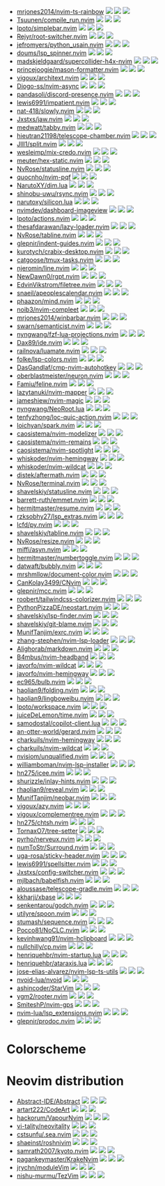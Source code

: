 - [mrjones2014/nvim-ts-rainbow](https://github.com/mrjones2014/nvim-ts-rainbow) ![](https://img.shields.io/github/stars/mrjones2014/nvim-ts-rainbow) ![](https://img.shields.io/github/last-commit/mrjones2014/nvim-ts-rainbow) ![](https://img.shields.io/github/commit-activity/y/mrjones2014/nvim-ts-rainbow)
- [Tsuunen/compile_run.nvim](https://github.com/Tsuunen/compile_run.nvim) ![](https://img.shields.io/github/stars/Tsuunen/compile_run.nvim) ![](https://img.shields.io/github/last-commit/Tsuunen/compile_run.nvim) ![](https://img.shields.io/github/commit-activity/y/Tsuunen/compile_run.nvim)
- [lpoto/simplebar.nvim](https://github.com/lpoto/simplebar.nvim) ![](https://img.shields.io/github/stars/lpoto/simplebar.nvim) ![](https://img.shields.io/github/last-commit/lpoto/simplebar.nvim) ![](https://img.shields.io/github/commit-activity/y/lpoto/simplebar.nvim)
- [Rejyr/root-switcher.nvim](https://github.com/Rejyr/root-switcher.nvim) ![](https://img.shields.io/github/stars/Rejyr/root-switcher.nvim) ![](https://img.shields.io/github/last-commit/Rejyr/root-switcher.nvim) ![](https://img.shields.io/github/commit-activity/y/Rejyr/root-switcher.nvim)
- [jefromyers/python_usain.nvim](https://github.com/jefromyers/python_usain.nvim) ![](https://img.shields.io/github/stars/jefromyers/python_usain.nvim) ![](https://img.shields.io/github/last-commit/jefromyers/python_usain.nvim) ![](https://img.shields.io/github/commit-activity/y/jefromyers/python_usain.nvim)
- [doums/lsp_spinner.nvim](https://github.com/doums/lsp_spinner.nvim) ![](https://img.shields.io/github/stars/doums/lsp_spinner.nvim) ![](https://img.shields.io/github/last-commit/doums/lsp_spinner.nvim) ![](https://img.shields.io/github/commit-activity/y/doums/lsp_spinner.nvim)
- [madskjeldgaard/supercollider-h4x-nvim](https://github.com/madskjeldgaard/supercollider-h4x-nvim) ![](https://img.shields.io/github/stars/madskjeldgaard/supercollider-h4x-nvim) ![](https://img.shields.io/github/last-commit/madskjeldgaard/supercollider-h4x-nvim) ![](https://img.shields.io/github/commit-activity/y/madskjeldgaard/supercollider-h4x-nvim)
- [princejoogie/mason-formatter.nvim](https://github.com/princejoogie/mason-formatter.nvim) ![](https://img.shields.io/github/stars/princejoogie/mason-formatter.nvim) ![](https://img.shields.io/github/last-commit/princejoogie/mason-formatter.nvim) ![](https://img.shields.io/github/commit-activity/y/princejoogie/mason-formatter.nvim)
- [vigoux/architext.nvim](https://github.com/vigoux/architext.nvim) ![](https://img.shields.io/github/stars/vigoux/architext.nvim) ![](https://img.shields.io/github/last-commit/vigoux/architext.nvim) ![](https://img.shields.io/github/commit-activity/y/vigoux/architext.nvim)
- [Diogo-ss/nvim-async](https://github.com/Diogo-ss/nvim-async) ![](https://img.shields.io/github/stars/Diogo-ss/nvim-async) ![](https://img.shields.io/github/last-commit/Diogo-ss/nvim-async) ![](https://img.shields.io/github/commit-activity/y/Diogo-ss/nvim-async)
- [pandasoli/discord-presence.nvim](https://github.com/pandasoli/discord-presence.nvim) ![](https://img.shields.io/github/stars/pandasoli/discord-presence.nvim) ![](https://img.shields.io/github/last-commit/pandasoli/discord-presence.nvim) ![](https://img.shields.io/github/commit-activity/y/pandasoli/discord-presence.nvim)
- [lewis6991/impatient.nvim](https://github.com/lewis6991/impatient.nvim) ![](https://img.shields.io/github/stars/lewis6991/impatient.nvim) ![](https://img.shields.io/github/last-commit/lewis6991/impatient.nvim) ![](https://img.shields.io/github/commit-activity/y/lewis6991/impatient.nvim)
- [nat-418/slowly.nvim](https://github.com/nat-418/slowly.nvim) ![](https://img.shields.io/github/stars/nat-418/slowly.nvim) ![](https://img.shields.io/github/last-commit/nat-418/slowly.nvim) ![](https://img.shields.io/github/commit-activity/y/nat-418/slowly.nvim)
- [Jxstxs/jaw.nvim](https://github.com/Jxstxs/jaw.nvim) ![](https://img.shields.io/github/stars/Jxstxs/jaw.nvim) ![](https://img.shields.io/github/last-commit/Jxstxs/jaw.nvim) ![](https://img.shields.io/github/commit-activity/y/Jxstxs/jaw.nvim)
- [medwatt/tabby.nvim](https://github.com/medwatt/tabby.nvim) ![](https://img.shields.io/github/stars/medwatt/tabby.nvim) ![](https://img.shields.io/github/last-commit/medwatt/tabby.nvim) ![](https://img.shields.io/github/commit-activity/y/medwatt/tabby.nvim)
- [hieutran21198/telescope-chamber.nvim](https://github.com/hieutran21198/telescope-chamber.nvim) ![](https://img.shields.io/github/stars/hieutran21198/telescope-chamber.nvim) ![](https://img.shields.io/github/last-commit/hieutran21198/telescope-chamber.nvim) ![](https://img.shields.io/github/commit-activity/y/hieutran21198/telescope-chamber.nvim)
- [Jlll1/split.nvim](https://github.com/Jlll1/split.nvim) ![](https://img.shields.io/github/stars/Jlll1/split.nvim) ![](https://img.shields.io/github/last-commit/Jlll1/split.nvim) ![](https://img.shields.io/github/commit-activity/y/Jlll1/split.nvim)
- [wesleimp/mix-credo.nvim](https://github.com/wesleimp/mix-credo.nvim) ![](https://img.shields.io/github/stars/wesleimp/mix-credo.nvim) ![](https://img.shields.io/github/last-commit/wesleimp/mix-credo.nvim) ![](https://img.shields.io/github/commit-activity/y/wesleimp/mix-credo.nvim)
- [meuter/hex-static.nvim](https://github.com/meuter/hex-static.nvim) ![](https://img.shields.io/github/stars/meuter/hex-static.nvim) ![](https://img.shields.io/github/last-commit/meuter/hex-static.nvim) ![](https://img.shields.io/github/commit-activity/y/meuter/hex-static.nvim)
- [NvRose/statusline.nvim](https://github.com/NvRose/statusline.nvim) ![](https://img.shields.io/github/stars/NvRose/statusline.nvim) ![](https://img.shields.io/github/last-commit/NvRose/statusline.nvim) ![](https://img.shields.io/github/commit-activity/y/NvRose/statusline.nvim)
- [quocnho/nvim-pqf](https://github.com/quocnho/nvim-pqf) ![](https://img.shields.io/github/stars/quocnho/nvim-pqf) ![](https://img.shields.io/github/last-commit/quocnho/nvim-pqf) ![](https://img.shields.io/github/commit-activity/y/quocnho/nvim-pqf)
- [NarutoXY/dim.lua](https://github.com/NarutoXY/dim.lua) ![](https://img.shields.io/github/stars/NarutoXY/dim.lua) ![](https://img.shields.io/github/last-commit/NarutoXY/dim.lua) ![](https://img.shields.io/github/commit-activity/y/NarutoXY/dim.lua)
- [shinobu-uwu/rsync.nvim](https://github.com/shinobu-uwu/rsync.nvim) ![](https://img.shields.io/github/stars/shinobu-uwu/rsync.nvim) ![](https://img.shields.io/github/last-commit/shinobu-uwu/rsync.nvim) ![](https://img.shields.io/github/commit-activity/y/shinobu-uwu/rsync.nvim)
- [narutoxy/silicon.lua](https://github.com/narutoxy/silicon.lua) ![](https://img.shields.io/github/stars/narutoxy/silicon.lua) ![](https://img.shields.io/github/last-commit/narutoxy/silicon.lua) ![](https://img.shields.io/github/commit-activity/y/narutoxy/silicon.lua)
- [nvimdev/dashboard-imageview](https://github.com/nvimdev/dashboard-imageview) ![](https://img.shields.io/github/stars/nvimdev/dashboard-imageview) ![](https://img.shields.io/github/last-commit/nvimdev/dashboard-imageview) ![](https://img.shields.io/github/commit-activity/y/nvimdev/dashboard-imageview)
- [lpoto/actions.nvim](https://github.com/lpoto/actions.nvim) ![](https://img.shields.io/github/stars/lpoto/actions.nvim) ![](https://img.shields.io/github/last-commit/lpoto/actions.nvim) ![](https://img.shields.io/github/commit-activity/y/lpoto/actions.nvim)
- [thesafdarawan/lazy-loader.nvim](https://github.com/thesafdarawan/lazy-loader.nvim) ![](https://img.shields.io/github/stars/thesafdarawan/lazy-loader.nvim) ![](https://img.shields.io/github/last-commit/thesafdarawan/lazy-loader.nvim) ![](https://img.shields.io/github/commit-activity/y/thesafdarawan/lazy-loader.nvim)
- [NvRose/tabline.nvim](https://github.com/NvRose/tabline.nvim) ![](https://img.shields.io/github/stars/NvRose/tabline.nvim) ![](https://img.shields.io/github/last-commit/NvRose/tabline.nvim) ![](https://img.shields.io/github/commit-activity/y/NvRose/tabline.nvim)
- [glepnir/indent-guides.nvim](https://github.com/glepnir/indent-guides.nvim) ![](https://img.shields.io/github/stars/glepnir/indent-guides.nvim) ![](https://img.shields.io/github/last-commit/glepnir/indent-guides.nvim) ![](https://img.shields.io/github/commit-activity/y/glepnir/indent-guides.nvim)
- [kurotych/crabix-desktop.nvim](https://github.com/kurotych/crabix-desktop.nvim) ![](https://img.shields.io/github/stars/kurotych/crabix-desktop.nvim) ![](https://img.shields.io/github/last-commit/kurotych/crabix-desktop.nvim) ![](https://img.shields.io/github/commit-activity/y/kurotych/crabix-desktop.nvim)
- [catgoose/tmux-tasks.nvim](https://github.com/catgoose/tmux-tasks.nvim) ![](https://img.shields.io/github/stars/catgoose/tmux-tasks.nvim) ![](https://img.shields.io/github/last-commit/catgoose/tmux-tasks.nvim) ![](https://img.shields.io/github/commit-activity/y/catgoose/tmux-tasks.nvim)
- [njeromin/line.nvim](https://github.com/njeromin/line.nvim) ![](https://img.shields.io/github/stars/njeromin/line.nvim) ![](https://img.shields.io/github/last-commit/njeromin/line.nvim) ![](https://img.shields.io/github/commit-activity/y/njeromin/line.nvim)
- [NewDawn0/rgpt.nvim](https://github.com/NewDawn0/rgpt.nvim) ![](https://img.shields.io/github/stars/NewDawn0/rgpt.nvim) ![](https://img.shields.io/github/last-commit/NewDawn0/rgpt.nvim) ![](https://img.shields.io/github/commit-activity/y/NewDawn0/rgpt.nvim)
- [EdvinVikstrom/filetree.nvim](https://github.com/EdvinVikstrom/filetree.nvim) ![](https://img.shields.io/github/stars/EdvinVikstrom/filetree.nvim) ![](https://img.shields.io/github/last-commit/EdvinVikstrom/filetree.nvim) ![](https://img.shields.io/github/commit-activity/y/EdvinVikstrom/filetree.nvim)
- [snaeil/apeoplescalendar.nvim](https://github.com/snaeil/apeoplescalendar.nvim) ![](https://img.shields.io/github/stars/snaeil/apeoplescalendar.nvim) ![](https://img.shields.io/github/last-commit/snaeil/apeoplescalendar.nvim) ![](https://img.shields.io/github/commit-activity/y/snaeil/apeoplescalendar.nvim)
- [phaazon/mind.nvim](https://github.com/phaazon/mind.nvim) ![](https://img.shields.io/github/stars/phaazon/mind.nvim) ![](https://img.shields.io/github/last-commit/phaazon/mind.nvim) ![](https://img.shields.io/github/commit-activity/y/phaazon/mind.nvim)
- [noib3/nvim-compleet](https://github.com/noib3/nvim-compleet) ![](https://img.shields.io/github/stars/noib3/nvim-compleet) ![](https://img.shields.io/github/last-commit/noib3/nvim-compleet) ![](https://img.shields.io/github/commit-activity/y/noib3/nvim-compleet)
- [mrjones2014/winbarbar.nvim](https://github.com/mrjones2014/winbarbar.nvim) ![](https://img.shields.io/github/stars/mrjones2014/winbarbar.nvim) ![](https://img.shields.io/github/last-commit/mrjones2014/winbarbar.nvim) ![](https://img.shields.io/github/commit-activity/y/mrjones2014/winbarbar.nvim)
- [swarn/semanticist.nvim](https://github.com/swarn/semanticist.nvim) ![](https://img.shields.io/github/stars/swarn/semanticist.nvim) ![](https://img.shields.io/github/last-commit/swarn/semanticist.nvim) ![](https://img.shields.io/github/commit-activity/y/swarn/semanticist.nvim)
- [nyngwang/fzf-lua-projections.nvim](https://github.com/nyngwang/fzf-lua-projections.nvim) ![](https://img.shields.io/github/stars/nyngwang/fzf-lua-projections.nvim) ![](https://img.shields.io/github/last-commit/nyngwang/fzf-lua-projections.nvim) ![](https://img.shields.io/github/commit-activity/y/nyngwang/fzf-lua-projections.nvim)
- [Dax89/ide.nvim](https://github.com/Dax89/ide.nvim) ![](https://img.shields.io/github/stars/Dax89/ide.nvim) ![](https://img.shields.io/github/last-commit/Dax89/ide.nvim) ![](https://img.shields.io/github/commit-activity/y/Dax89/ide.nvim)
- [railnova/luamate.nvim](https://github.com/railnova/luamate.nvim) ![](https://img.shields.io/github/stars/railnova/luamate.nvim) ![](https://img.shields.io/github/last-commit/railnova/luamate.nvim) ![](https://img.shields.io/github/commit-activity/y/railnova/luamate.nvim)
- [folke/lsp-colors.nvim](https://github.com/folke/lsp-colors.nvim) ![](https://img.shields.io/github/stars/folke/lsp-colors.nvim) ![](https://img.shields.io/github/last-commit/folke/lsp-colors.nvim) ![](https://img.shields.io/github/commit-activity/y/folke/lsp-colors.nvim)
- [DasGandlaf/cmp-nvim-autohotkey](https://github.com/DasGandlaf/cmp-nvim-autohotkey) ![](https://img.shields.io/github/stars/DasGandlaf/cmp-nvim-autohotkey) ![](https://img.shields.io/github/last-commit/DasGandlaf/cmp-nvim-autohotkey) ![](https://img.shields.io/github/commit-activity/y/DasGandlaf/cmp-nvim-autohotkey)
- [oberblastmeister/neuron.nvim](https://github.com/oberblastmeister/neuron.nvim) ![](https://img.shields.io/github/stars/oberblastmeister/neuron.nvim) ![](https://img.shields.io/github/last-commit/oberblastmeister/neuron.nvim) ![](https://img.shields.io/github/commit-activity/y/oberblastmeister/neuron.nvim)
- [Famiu/feline.nvim](https://github.com/Famiu/feline.nvim) ![](https://img.shields.io/github/stars/Famiu/feline.nvim) ![](https://img.shields.io/github/last-commit/Famiu/feline.nvim) ![](https://img.shields.io/github/commit-activity/y/Famiu/feline.nvim)
- [lazytanuki/nvim-mapper](https://github.com/lazytanuki/nvim-mapper) ![](https://img.shields.io/github/stars/lazytanuki/nvim-mapper) ![](https://img.shields.io/github/last-commit/lazytanuki/nvim-mapper) ![](https://img.shields.io/github/commit-activity/y/lazytanuki/nvim-mapper)
- [jameshiew/nvim-magic](https://github.com/jameshiew/nvim-magic) ![](https://img.shields.io/github/stars/jameshiew/nvim-magic) ![](https://img.shields.io/github/last-commit/jameshiew/nvim-magic) ![](https://img.shields.io/github/commit-activity/y/jameshiew/nvim-magic)
- [nyngwang/NeoRoot.lua](https://github.com/nyngwang/NeoRoot.lua) ![](https://img.shields.io/github/stars/nyngwang/NeoRoot.lua) ![](https://img.shields.io/github/last-commit/nyngwang/NeoRoot.lua) ![](https://img.shields.io/github/commit-activity/y/nyngwang/NeoRoot.lua)
- [tenfyzhong/loc-quic-action.nvim](https://github.com/tenfyzhong/loc-quic-action.nvim) ![](https://img.shields.io/github/stars/tenfyzhong/loc-quic-action.nvim) ![](https://img.shields.io/github/last-commit/tenfyzhong/loc-quic-action.nvim) ![](https://img.shields.io/github/commit-activity/y/tenfyzhong/loc-quic-action.nvim)
- [loichyan/spark.nvim](https://github.com/loichyan/spark.nvim) ![](https://img.shields.io/github/stars/loichyan/spark.nvim) ![](https://img.shields.io/github/last-commit/loichyan/spark.nvim) ![](https://img.shields.io/github/commit-activity/y/loichyan/spark.nvim)
- [caosistema/nvim-modelizer](https://github.com/caosistema/nvim-modelizer) ![](https://img.shields.io/github/stars/caosistema/nvim-modelizer) ![](https://img.shields.io/github/last-commit/caosistema/nvim-modelizer) ![](https://img.shields.io/github/commit-activity/y/caosistema/nvim-modelizer)
- [caosistema/nvim-remains](https://github.com/caosistema/nvim-remains) ![](https://img.shields.io/github/stars/caosistema/nvim-remains) ![](https://img.shields.io/github/last-commit/caosistema/nvim-remains) ![](https://img.shields.io/github/commit-activity/y/caosistema/nvim-remains)
- [caosistema/nvim-spotlight](https://github.com/caosistema/nvim-spotlight) ![](https://img.shields.io/github/stars/caosistema/nvim-spotlight) ![](https://img.shields.io/github/last-commit/caosistema/nvim-spotlight) ![](https://img.shields.io/github/commit-activity/y/caosistema/nvim-spotlight)
- [whiskoder/nvim-hemingway](https://github.com/whiskoder/nvim-hemingway) ![](https://img.shields.io/github/stars/whiskoder/nvim-hemingway) ![](https://img.shields.io/github/last-commit/whiskoder/nvim-hemingway) ![](https://img.shields.io/github/commit-activity/y/whiskoder/nvim-hemingway)
- [whiskoder/nvim-wildcat](https://github.com/whiskoder/nvim-wildcat) ![](https://img.shields.io/github/stars/whiskoder/nvim-wildcat) ![](https://img.shields.io/github/last-commit/whiskoder/nvim-wildcat) ![](https://img.shields.io/github/commit-activity/y/whiskoder/nvim-wildcat)
- [distek/aftermath.nvim](https://github.com/distek/aftermath.nvim) ![](https://img.shields.io/github/stars/distek/aftermath.nvim) ![](https://img.shields.io/github/last-commit/distek/aftermath.nvim) ![](https://img.shields.io/github/commit-activity/y/distek/aftermath.nvim)
- [NvRose/terminal.nvim](https://github.com/NvRose/terminal.nvim) ![](https://img.shields.io/github/stars/NvRose/terminal.nvim) ![](https://img.shields.io/github/last-commit/NvRose/terminal.nvim) ![](https://img.shields.io/github/commit-activity/y/NvRose/terminal.nvim)
- [shavelskiy/statusline.nvim](https://github.com/shavelskiy/statusline.nvim) ![](https://img.shields.io/github/stars/shavelskiy/statusline.nvim) ![](https://img.shields.io/github/last-commit/shavelskiy/statusline.nvim) ![](https://img.shields.io/github/commit-activity/y/shavelskiy/statusline.nvim)
- [barrett-ruth/emmet.nvim](https://github.com/barrett-ruth/emmet.nvim) ![](https://img.shields.io/github/stars/barrett-ruth/emmet.nvim) ![](https://img.shields.io/github/last-commit/barrett-ruth/emmet.nvim) ![](https://img.shields.io/github/commit-activity/y/barrett-ruth/emmet.nvim)
- [hermitmaster/resume.nvim](https://github.com/hermitmaster/resume.nvim) ![](https://img.shields.io/github/stars/hermitmaster/resume.nvim) ![](https://img.shields.io/github/last-commit/hermitmaster/resume.nvim) ![](https://img.shields.io/github/commit-activity/y/hermitmaster/resume.nvim)
- [rzksobhy27/lsp_extras.nvim](https://github.com/rzksobhy27/lsp_extras.nvim) ![](https://img.shields.io/github/stars/rzksobhy27/lsp_extras.nvim) ![](https://img.shields.io/github/last-commit/rzksobhy27/lsp_extras.nvim) ![](https://img.shields.io/github/commit-activity/y/rzksobhy27/lsp_extras.nvim)
- [lcfd/py.nvim](https://github.com/lcfd/py.nvim) ![](https://img.shields.io/github/stars/lcfd/py.nvim) ![](https://img.shields.io/github/last-commit/lcfd/py.nvim) ![](https://img.shields.io/github/commit-activity/y/lcfd/py.nvim)
- [shavelskiy/tabline.nvim](https://github.com/shavelskiy/tabline.nvim) ![](https://img.shields.io/github/stars/shavelskiy/tabline.nvim) ![](https://img.shields.io/github/last-commit/shavelskiy/tabline.nvim) ![](https://img.shields.io/github/commit-activity/y/shavelskiy/tabline.nvim)
- [NvRose/resize.nvim](https://github.com/NvRose/resize.nvim) ![](https://img.shields.io/github/stars/NvRose/resize.nvim) ![](https://img.shields.io/github/last-commit/NvRose/resize.nvim) ![](https://img.shields.io/github/commit-activity/y/NvRose/resize.nvim)
- [miffi/asyn.nvim](https://github.com/miffi/asyn.nvim) ![](https://img.shields.io/github/stars/miffi/asyn.nvim) ![](https://img.shields.io/github/last-commit/miffi/asyn.nvim) ![](https://img.shields.io/github/commit-activity/y/miffi/asyn.nvim)
- [hermitmaster/numbertoggle.nvim](https://github.com/hermitmaster/numbertoggle.nvim) ![](https://img.shields.io/github/stars/hermitmaster/numbertoggle.nvim) ![](https://img.shields.io/github/last-commit/hermitmaster/numbertoggle.nvim) ![](https://img.shields.io/github/commit-activity/y/hermitmaster/numbertoggle.nvim)
- [datwaft/bubbly.nvim](https://github.com/datwaft/bubbly.nvim) ![](https://img.shields.io/github/stars/datwaft/bubbly.nvim) ![](https://img.shields.io/github/last-commit/datwaft/bubbly.nvim) ![](https://img.shields.io/github/commit-activity/y/datwaft/bubbly.nvim)
- [mrshmllow/document-color.nvim](https://github.com/mrshmllow/document-color.nvim) ![](https://img.shields.io/github/stars/mrshmllow/document-color.nvim) ![](https://img.shields.io/github/last-commit/mrshmllow/document-color.nvim) ![](https://img.shields.io/github/commit-activity/y/mrshmllow/document-color.nvim)
- [CanKolay3499/CNvim](https://github.com/CanKolay3499/CNvim) ![](https://img.shields.io/github/stars/CanKolay3499/CNvim) ![](https://img.shields.io/github/last-commit/CanKolay3499/CNvim) ![](https://img.shields.io/github/commit-activity/y/CanKolay3499/CNvim)
- [glepnir/mcc.nvim](https://github.com/glepnir/mcc.nvim) ![](https://img.shields.io/github/stars/glepnir/mcc.nvim) ![](https://img.shields.io/github/last-commit/glepnir/mcc.nvim) ![](https://img.shields.io/github/commit-activity/y/glepnir/mcc.nvim)
- [roobert/tailwindcss-colorizer.nvim](https://github.com/roobert/tailwindcss-colorizer.nvim) ![](https://img.shields.io/github/stars/roobert/tailwindcss-colorizer.nvim) ![](https://img.shields.io/github/last-commit/roobert/tailwindcss-colorizer.nvim) ![](https://img.shields.io/github/commit-activity/y/roobert/tailwindcss-colorizer.nvim)
- [PythonPizzaDE/neostart.nvim](https://github.com/PythonPizzaDE/neostart.nvim) ![](https://img.shields.io/github/stars/PythonPizzaDE/neostart.nvim) ![](https://img.shields.io/github/last-commit/PythonPizzaDE/neostart.nvim) ![](https://img.shields.io/github/commit-activity/y/PythonPizzaDE/neostart.nvim)
- [shavelskiy/lsp-finder.nvim](https://github.com/shavelskiy/lsp-finder.nvim) ![](https://img.shields.io/github/stars/shavelskiy/lsp-finder.nvim) ![](https://img.shields.io/github/last-commit/shavelskiy/lsp-finder.nvim) ![](https://img.shields.io/github/commit-activity/y/shavelskiy/lsp-finder.nvim)
- [shavelskiy/git-blame.nvim](https://github.com/shavelskiy/git-blame.nvim) ![](https://img.shields.io/github/stars/shavelskiy/git-blame.nvim) ![](https://img.shields.io/github/last-commit/shavelskiy/git-blame.nvim) ![](https://img.shields.io/github/commit-activity/y/shavelskiy/git-blame.nvim)
- [MunifTanjim/exrc.nvim](https://github.com/MunifTanjim/exrc.nvim) ![](https://img.shields.io/github/stars/MunifTanjim/exrc.nvim) ![](https://img.shields.io/github/last-commit/MunifTanjim/exrc.nvim) ![](https://img.shields.io/github/commit-activity/y/MunifTanjim/exrc.nvim)
- [zhang-stephen/nvim-lsp-loader](https://github.com/zhang-stephen/nvim-lsp-loader) ![](https://img.shields.io/github/stars/zhang-stephen/nvim-lsp-loader) ![](https://img.shields.io/github/last-commit/zhang-stephen/nvim-lsp-loader) ![](https://img.shields.io/github/commit-activity/y/zhang-stephen/nvim-lsp-loader)
- [Alighorab/markdown.nvim](https://github.com/Alighorab/markdown.nvim) ![](https://img.shields.io/github/stars/Alighorab/markdown.nvim) ![](https://img.shields.io/github/last-commit/Alighorab/markdown.nvim) ![](https://img.shields.io/github/commit-activity/y/Alighorab/markdown.nvim)
- [B4mbus/nvim-headband](https://github.com/B4mbus/nvim-headband) ![](https://img.shields.io/github/stars/B4mbus/nvim-headband) ![](https://img.shields.io/github/last-commit/B4mbus/nvim-headband) ![](https://img.shields.io/github/commit-activity/y/B4mbus/nvim-headband)
- [javorfo/nvim-wildcat](https://github.com/javorfo/nvim-wildcat) ![](https://img.shields.io/github/stars/javorfo/nvim-wildcat) ![](https://img.shields.io/github/last-commit/javorfo/nvim-wildcat) ![](https://img.shields.io/github/commit-activity/y/javorfo/nvim-wildcat)
- [javorfo/nvim-hemingway](https://github.com/javorfo/nvim-hemingway) ![](https://img.shields.io/github/stars/javorfo/nvim-hemingway) ![](https://img.shields.io/github/last-commit/javorfo/nvim-hemingway) ![](https://img.shields.io/github/commit-activity/y/javorfo/nvim-hemingway)
- [ec965/bulb.nvim](https://github.com/ec965/bulb.nvim) ![](https://img.shields.io/github/stars/ec965/bulb.nvim) ![](https://img.shields.io/github/last-commit/ec965/bulb.nvim) ![](https://img.shields.io/github/commit-activity/y/ec965/bulb.nvim)
- [haolian9/folding.nvim](https://github.com/haolian9/folding.nvim) ![](https://img.shields.io/github/stars/haolian9/folding.nvim) ![](https://img.shields.io/github/last-commit/haolian9/folding.nvim) ![](https://img.shields.io/github/commit-activity/y/haolian9/folding.nvim)
- [haolian9/lingboweibu.nvim](https://github.com/haolian9/lingboweibu.nvim) ![](https://img.shields.io/github/stars/haolian9/lingboweibu.nvim) ![](https://img.shields.io/github/last-commit/haolian9/lingboweibu.nvim) ![](https://img.shields.io/github/commit-activity/y/haolian9/lingboweibu.nvim)
- [lpoto/workspace.nvim](https://github.com/lpoto/workspace.nvim) ![](https://img.shields.io/github/stars/lpoto/workspace.nvim) ![](https://img.shields.io/github/last-commit/lpoto/workspace.nvim) ![](https://img.shields.io/github/commit-activity/y/lpoto/workspace.nvim)
- [juiceDeLemon/time.nvim](https://github.com/juiceDeLemon/time.nvim) ![](https://img.shields.io/github/stars/juiceDeLemon/time.nvim) ![](https://img.shields.io/github/last-commit/juiceDeLemon/time.nvim) ![](https://img.shields.io/github/commit-activity/y/juiceDeLemon/time.nvim)
- [samodostal/copilot-client.lua](https://github.com/samodostal/copilot-client.lua) ![](https://img.shields.io/github/stars/samodostal/copilot-client.lua) ![](https://img.shields.io/github/last-commit/samodostal/copilot-client.lua) ![](https://img.shields.io/github/commit-activity/y/samodostal/copilot-client.lua)
- [an-otter-world/gerard.nvim](https://github.com/an-otter-world/gerard.nvim) ![](https://img.shields.io/github/stars/an-otter-world/gerard.nvim) ![](https://img.shields.io/github/last-commit/an-otter-world/gerard.nvim) ![](https://img.shields.io/github/commit-activity/y/an-otter-world/gerard.nvim)
- [charkuils/nvim-hemingway](https://github.com/charkuils/nvim-hemingway) ![](https://img.shields.io/github/stars/charkuils/nvim-hemingway) ![](https://img.shields.io/github/last-commit/charkuils/nvim-hemingway) ![](https://img.shields.io/github/commit-activity/y/charkuils/nvim-hemingway)
- [charkuils/nvim-wildcat](https://github.com/charkuils/nvim-wildcat) ![](https://img.shields.io/github/stars/charkuils/nvim-wildcat) ![](https://img.shields.io/github/last-commit/charkuils/nvim-wildcat) ![](https://img.shields.io/github/commit-activity/y/charkuils/nvim-wildcat)
- [nvisiom/unqualified.nvim](https://github.com/nvisiom/unqualified.nvim) ![](https://img.shields.io/github/stars/nvisiom/unqualified.nvim) ![](https://img.shields.io/github/last-commit/nvisiom/unqualified.nvim) ![](https://img.shields.io/github/commit-activity/y/nvisiom/unqualified.nvim)
- [williamboman/nvim-lsp-installer](https://github.com/williamboman/nvim-lsp-installer) ![](https://img.shields.io/github/stars/williamboman/nvim-lsp-installer) ![](https://img.shields.io/github/last-commit/williamboman/nvim-lsp-installer) ![](https://img.shields.io/github/commit-activity/y/williamboman/nvim-lsp-installer)
- [hn275/icee.nvim](https://github.com/hn275/icee.nvim) ![](https://img.shields.io/github/stars/hn275/icee.nvim) ![](https://img.shields.io/github/last-commit/hn275/icee.nvim) ![](https://img.shields.io/github/commit-activity/y/hn275/icee.nvim)
- [shurizzle/inlay-hints.nvim](https://github.com/shurizzle/inlay-hints.nvim) ![](https://img.shields.io/github/stars/shurizzle/inlay-hints.nvim) ![](https://img.shields.io/github/last-commit/shurizzle/inlay-hints.nvim) ![](https://img.shields.io/github/commit-activity/y/shurizzle/inlay-hints.nvim)
- [rhaolian9/reveal.nvim](https://github.com/rhaolian9/reveal.nvim) ![](https://img.shields.io/github/stars/rhaolian9/reveal.nvim) ![](https://img.shields.io/github/last-commit/rhaolian9/reveal.nvim) ![](https://img.shields.io/github/commit-activity/y/rhaolian9/reveal.nvim)
- [MunifTanjim/neobar.nvim](https://github.com/MunifTanjim/neobar.nvim) ![](https://img.shields.io/github/stars/MunifTanjim/neobar.nvim) ![](https://img.shields.io/github/last-commit/MunifTanjim/neobar.nvim) ![](https://img.shields.io/github/commit-activity/y/MunifTanjim/neobar.nvim)
- [vigoux/azy.nvim](https://github.com/vigoux/azy.nvim) ![](https://img.shields.io/github/stars/vigoux/azy.nvim) ![](https://img.shields.io/github/last-commit/vigoux/azy.nvim) ![](https://img.shields.io/github/commit-activity/y/vigoux/azy.nvim)
- [vigoux/complementree.nvim](https://github.com/vigoux/complementree.nvim) ![](https://img.shields.io/github/stars/vigoux/complementree.nvim) ![](https://img.shields.io/github/last-commit/vigoux/complementree.nvim) ![](https://img.shields.io/github/commit-activity/y/vigoux/complementree.nvim)
- [hn275/chtsh.nvim](https://github.com/hn275/chtsh.nvim) ![](https://img.shields.io/github/stars/hn275/chtsh.nvim) ![](https://img.shields.io/github/last-commit/hn275/chtsh.nvim) ![](https://img.shields.io/github/commit-activity/y/hn275/chtsh.nvim)
- [TornaxO7/tree-setter](https://github.com/TornaxO7/tree-setter) ![](https://img.shields.io/github/stars/TornaxO7/tree-setter) ![](https://img.shields.io/github/last-commit/TornaxO7/tree-setter) ![](https://img.shields.io/github/commit-activity/y/TornaxO7/tree-setter)
- [pyrho/nerveux.nvim](https://github.com/pyrho/nerveux.nvim) ![](https://img.shields.io/github/stars/pyrho/nerveux.nvim) ![](https://img.shields.io/github/last-commit/pyrho/nerveux.nvim) ![](https://img.shields.io/github/commit-activity/y/pyrho/nerveux.nvim)
- [numToStr/Surround.nvim](https://github.com/numToStr/Surround.nvim) ![](https://img.shields.io/github/stars/numToStr/Surround.nvim) ![](https://img.shields.io/github/last-commit/numToStr/Surround.nvim) ![](https://img.shields.io/github/commit-activity/y/numToStr/Surround.nvim)
- [uga-rosa/sticky-header.nvim](https://github.com/uga-rosa/sticky-header.nvim) ![](https://img.shields.io/github/stars/uga-rosa/sticky-header.nvim) ![](https://img.shields.io/github/last-commit/uga-rosa/sticky-header.nvim) ![](https://img.shields.io/github/commit-activity/y/uga-rosa/sticky-header.nvim)
- [lewis6991/spellsitter.nvim](https://github.com/lewis6991/spellsitter.nvim) ![](https://img.shields.io/github/stars/lewis6991/spellsitter.nvim) ![](https://img.shields.io/github/last-commit/lewis6991/spellsitter.nvim) ![](https://img.shields.io/github/commit-activity/y/lewis6991/spellsitter.nvim)
- [Jxstxs/config-switcher.nvim](https://github.com/Jxstxs/config-switcher.nvim) ![](https://img.shields.io/github/stars/Jxstxs/config-switcher.nvim) ![](https://img.shields.io/github/last-commit/Jxstxs/config-switcher.nvim) ![](https://img.shields.io/github/commit-activity/y/Jxstxs/config-switcher.nvim)
- [mjlbach/babelfish.nvim](https://github.com/mjlbach/babelfish.nvim) ![](https://img.shields.io/github/stars/mjlbach/babelfish.nvim) ![](https://img.shields.io/github/last-commit/mjlbach/babelfish.nvim) ![](https://img.shields.io/github/commit-activity/y/mjlbach/babelfish.nvim)
- [aloussase/telescope-gradle.nvim](https://github.com/aloussase/telescope-gradle.nvim) ![](https://img.shields.io/github/stars/aloussase/telescope-gradle.nvim) ![](https://img.shields.io/github/last-commit/aloussase/telescope-gradle.nvim) ![](https://img.shields.io/github/commit-activity/y/aloussase/telescope-gradle.nvim)
- [kkharji/xbase](https://github.com/kkharji/xbase) ![](https://img.shields.io/github/stars/kkharji/xbase) ![](https://img.shields.io/github/last-commit/kkharji/xbase) ![](https://img.shields.io/github/commit-activity/y/kkharji/xbase)
- [senkentarou/godch.nvim](https://github.com/senkentarou/godch.nvim) ![](https://img.shields.io/github/stars/senkentarou/godch.nvim) ![](https://img.shields.io/github/last-commit/senkentarou/godch.nvim) ![](https://img.shields.io/github/commit-activity/y/senkentarou/godch.nvim)
- [utilyre/spoon.nvim](https://github.com/utilyre/spoon.nvim) ![](https://img.shields.io/github/stars/utilyre/spoon.nvim) ![](https://img.shields.io/github/last-commit/utilyre/spoon.nvim) ![](https://img.shields.io/github/commit-activity/y/utilyre/spoon.nvim)
- [stumash/sequence.nvim](https://github.com/stumash/sequence.nvim) ![](https://img.shields.io/github/stars/stumash/sequence.nvim) ![](https://img.shields.io/github/last-commit/stumash/sequence.nvim) ![](https://img.shields.io/github/commit-activity/y/stumash/sequence.nvim)
- [Pocco81/NoCLC.nvim](https://github.com/Pocco81/NoCLC.nvim) ![](https://img.shields.io/github/stars/Pocco81/NoCLC.nvim) ![](https://img.shields.io/github/last-commit/Pocco81/NoCLC.nvim) ![](https://img.shields.io/github/commit-activity/y/Pocco81/NoCLC.nvim)
- [kevinhwang91/nvim-hclipboard](https://github.com/kevinhwang91/nvim-hclipboard) ![](https://img.shields.io/github/stars/kevinhwang91/nvim-hclipboard) ![](https://img.shields.io/github/last-commit/kevinhwang91/nvim-hclipboard) ![](https://img.shields.io/github/commit-activity/y/kevinhwang91/nvim-hclipboard)
- [nullchilly/cp.nvim](https://github.com/nullchilly/cp.nvim) ![](https://img.shields.io/github/stars/nullchilly/cp.nvim) ![](https://img.shields.io/github/last-commit/nullchilly/cp.nvim) ![](https://img.shields.io/github/commit-activity/y/nullchilly/cp.nvim)
- [henriquehbr/nvim-startup.lua](https://github.com/henriquehbr/nvim-startup.lua) ![](https://img.shields.io/github/stars/henriquehbr/nvim-startup.lua) ![](https://img.shields.io/github/last-commit/henriquehbr/nvim-startup.lua) ![](https://img.shields.io/github/commit-activity/y/henriquehbr/nvim-startup.lua)
- [henriquehbr/ataraxis.lua](https://github.com/henriquehbr/ataraxis.lua) ![](https://img.shields.io/github/stars/henriquehbr/ataraxis.lua) ![](https://img.shields.io/github/last-commit/henriquehbr/ataraxis.lua) ![](https://img.shields.io/github/commit-activity/y/henriquehbr/ataraxis.lua)
- [jose-elias-alvarez/nvim-lsp-ts-utils](https://github.com/jose-elias-alvarez/nvim-lsp-ts-utils) ![](https://img.shields.io/github/stars/jose-elias-alvarez/nvim-lsp-ts-utils) ![](https://img.shields.io/github/last-commit/jose-elias-alvarez/nvim-lsp-ts-utils) ![](https://img.shields.io/github/commit-activity/y/jose-elias-alvarez/nvim-lsp-ts-utils)
- [nvoid-lua/nvoid](https://github.com/nvoid-lua/nvoid) ![](https://img.shields.io/github/stars/nvoid-lua/nvoid) ![](https://img.shields.io/github/last-commit/nvoid-lua/nvoid) ![](https://img.shields.io/github/commit-activity/y/nvoid-lua/nvoid)
- [ashincoder/StarVim](https://github.com/ashincoder/StarVim) ![](https://img.shields.io/github/stars/ashincoder/StarVim) ![](https://img.shields.io/github/last-commit/ashincoder/StarVim) ![](https://img.shields.io/github/commit-activity/y/ashincoder/StarVim)
- [ygm2/rooter.nvim](https://github.com/ygm2/rooter.nvim) ![](https://img.shields.io/github/stars/ygm2/rooter.nvim) ![](https://img.shields.io/github/last-commit/ygm2/rooter.nvim) ![](https://img.shields.io/github/commit-activity/y/ygm2/rooter.nvim)
- [SmiteshP/nvim-gps](https://github.com/SmiteshP/nvim-gps) ![](https://img.shields.io/github/stars/SmiteshP/nvim-gps) ![](https://img.shields.io/github/last-commit/SmiteshP/nvim-gps) ![](https://img.shields.io/github/commit-activity/y/SmiteshP/nvim-gps)
- [nvim-lua/lsp_extensions.nvim](https://github.com/nvim-lua/lsp_extensions.nvim) ![](https://img.shields.io/github/stars/nvim-lua/lsp_extensions.nvim) ![](https://img.shields.io/github/last-commit/nvim-lua/lsp_extensions.nvim) ![](https://img.shields.io/github/commit-activity/y/nvim-lua/lsp_extensions.nvim)
- [glepnir/prodoc.nvim](https://github.com/glepnir/prodoc.nvim) ![](https://img.shields.io/github/stars/glepnir/prodoc.nvim) ![](https://img.shields.io/github/last-commit/glepnir/prodoc.nvim) ![](https://img.shields.io/github/commit-activity/y/glepnir/prodoc.nvim)

# Colorscheme

# Neovim distribution

- [Abstract-IDE/Abstract](https://github.com/Abstract-IDE/Abstract) ![](https://img.shields.io/github/stars/Abstract-IDE/Abstract) ![](https://img.shields.io/github/last-commit/Abstract-IDE/Abstract) ![](https://img.shields.io/github/commit-activity/y/Abstract-IDE/Abstract)
- [artart222/CodeArt](https://github.com/artart222/CodeArt) ![](https://img.shields.io/github/stars/artart222/CodeArt) ![](https://img.shields.io/github/last-commit/artart222/CodeArt) ![](https://img.shields.io/github/commit-activity/y/artart222/CodeArt)
- [hackorum/VapourNvim](https://github.com/hackorum/VapourNvim) ![](https://img.shields.io/github/stars/hackorum/VapourNvim) ![](https://img.shields.io/github/last-commit/hackorum/VapourNvim) ![](https://img.shields.io/github/commit-activity/y/hackorum/VapourNvim)
- [vi-tality/neovitality](https://github.com/vi-tality/neovitality) ![](https://img.shields.io/github/stars/vi-tality/neovitality) ![](https://img.shields.io/github/last-commit/vi-tality/neovitality) ![](https://img.shields.io/github/commit-activity/y/vi-tality/neovitality)
- [cstsunfu/.sea.nvim](https://github.com/cstsunfu/.sea.nvim) ![](https://img.shields.io/github/stars/cstsunfu/.sea.nvim) ![](https://img.shields.io/github/last-commit/cstsunfu/.sea.nvim) ![](https://img.shields.io/github/commit-activity/y/cstsunfu/.sea.nvim)
- [shaeinst/roshnivim](https://github.com/shaeinst/roshnivim) ![](https://img.shields.io/github/stars/shaeinst/roshnivim) ![](https://img.shields.io/github/last-commit/shaeinst/roshnivim) ![](https://img.shields.io/github/commit-activity/y/shaeinst/roshnivim)
- [samrath2007/kyoto.nvim](https://github.com/samrath2007/kyoto.nvim) ![](https://img.shields.io/github/stars/samrath2007/kyoto.nvim) ![](https://img.shields.io/github/last-commit/samrath2007/kyoto.nvim) ![](https://img.shields.io/github/commit-activity/y/samrath2007/kyoto.nvim)
- [pagankeymaster/KrakeNvim](https://github.com/pagankeymaster/KrakeNvim) ![](https://img.shields.io/github/stars/pagankeymaster/KrakeNvim) ![](https://img.shields.io/github/last-commit/pagankeymaster/KrakeNvim) ![](https://img.shields.io/github/commit-activity/y/pagankeymaster/KrakeNvim)
- [jrychn/moduleVim](https://github.com/jrychn/moduleVim) ![](https://img.shields.io/github/stars/jrychn/moduleVim) ![](https://img.shields.io/github/last-commit/jrychn/moduleVim) ![](https://img.shields.io/github/commit-activity/y/jrychn/moduleVim)
- [nishu-murmu/TezVim](https://github.com/nishu-murmu/TezVim) ![](https://img.shields.io/github/stars/nishu-murmu/TezVim) ![](https://img.shields.io/github/last-commit/nishu-murmu/TezVim) ![](https://img.shields.io/github/commit-activity/y/nishu-murmu/TezVim)
